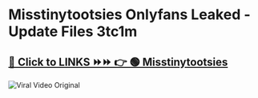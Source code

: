 
 # Misstinytootsies Onlyfans Leaked - Update Files 3tc1m

## <h2><a href="https://clipsfans.com/Misstinytootsies&ref=git">🔗 Click to LINKS ⏩⏩ 👉 🟢 Misstinytootsies </a></h2>

<a href="https://clipsfans.com/Misstinytootsies&ref=git" rel="nofollow" data-target="animated-image.originalLink"><img src="https://i.ibb.co.com/xMMVF88/686577567.gif" alt="Viral Video Original" style="max-width: 100%; display: inline-block;" data-target="animated-image.originalImage"></a>

